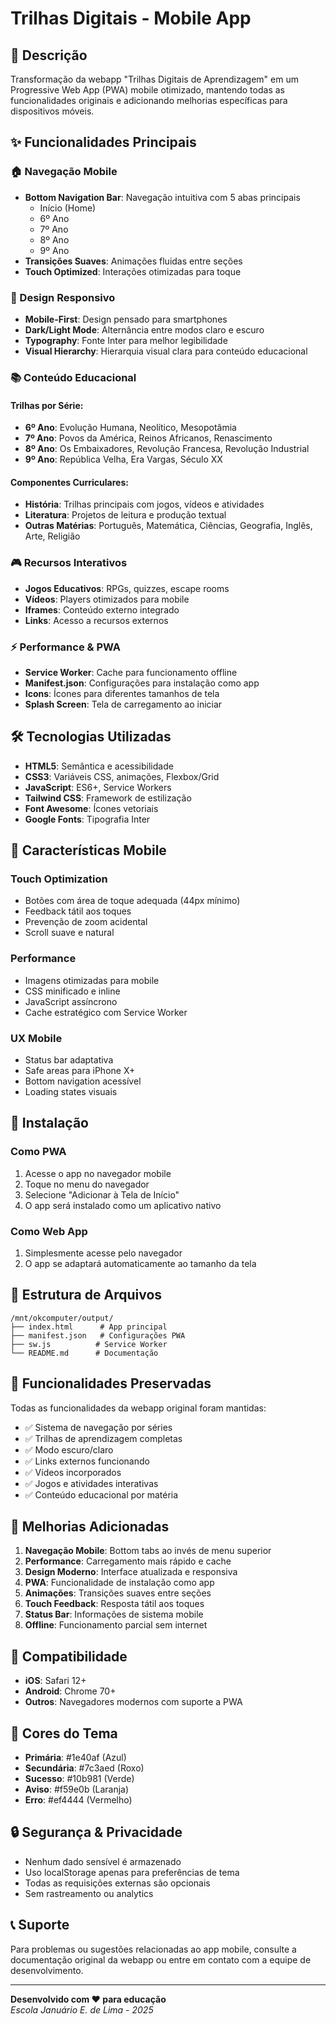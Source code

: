 # Trilhas Digitais - Mobile App

## 📱 Descrição

Transformação da webapp "Trilhas Digitais de Aprendizagem" em um Progressive Web App (PWA) mobile otimizado, mantendo todas as funcionalidades originais e adicionando melhorias específicas para dispositivos móveis.

## ✨ Funcionalidades Principais

### 🏠 Navegação Mobile
- **Bottom Navigation Bar**: Navegação intuitiva com 5 abas principais
  - Início (Home)
  - 6º Ano
  - 7º Ano  
  - 8º Ano
  - 9º Ano
- **Transições Suaves**: Animações fluidas entre seções
- **Touch Optimized**: Interações otimizadas para toque

### 🎨 Design Responsivo
- **Mobile-First**: Design pensado para smartphones
- **Dark/Light Mode**: Alternância entre modos claro e escuro
- **Typography**: Fonte Inter para melhor legibilidade
- **Visual Hierarchy**: Hierarquia visual clara para conteúdo educacional

### 📚 Conteúdo Educacional
#### Trilhas por Série:
- **6º Ano**: Evolução Humana, Neolítico, Mesopotâmia
- **7º Ano**: Povos da América, Reinos Africanos, Renascimento
- **8º Ano**: Os Embaixadores, Revolução Francesa, Revolução Industrial  
- **9º Ano**: República Velha, Era Vargas, Século XX

#### Componentes Curriculares:
- **História**: Trilhas principais com jogos, vídeos e atividades
- **Literatura**: Projetos de leitura e produção textual
- **Outras Matérias**: Português, Matemática, Ciências, Geografia, Inglês, Arte, Religião

### 🎮 Recursos Interativos
- **Jogos Educativos**: RPGs, quizzes, escape rooms
- **Vídeos**: Players otimizados para mobile
- **Iframes**: Conteúdo externo integrado
- **Links**: Acesso a recursos externos

### ⚡ Performance & PWA
- **Service Worker**: Cache para funcionamento offline
- **Manifest.json**: Configurações para instalação como app
- **Icons**: Ícones para diferentes tamanhos de tela
- **Splash Screen**: Tela de carregamento ao iniciar

## 🛠️ Tecnologias Utilizadas

- **HTML5**: Semântica e acessibilidade
- **CSS3**: Variáveis CSS, animações, Flexbox/Grid
- **JavaScript**: ES6+, Service Workers
- **Tailwind CSS**: Framework de estilização
- **Font Awesome**: Ícones vetoriais
- **Google Fonts**: Tipografia Inter

## 📱 Características Mobile

### Touch Optimization
- Botões com área de toque adequada (44px mínimo)
- Feedback tátil aos toques
- Prevenção de zoom acidental
- Scroll suave e natural

### Performance
- Imagens otimizadas para mobile
- CSS minificado e inline
- JavaScript assíncrono
- Cache estratégico com Service Worker

### UX Mobile
- Status bar adaptativa
- Safe areas para iPhone X+
- Bottom navigation acessível
- Loading states visuais

## 🚀 Instalação

### Como PWA
1. Acesse o app no navegador mobile
2. Toque no menu do navegador
3. Selecione "Adicionar à Tela de Início"
4. O app será instalado como um aplicativo nativo

### Como Web App
1. Simplesmente acesse pelo navegador
2. O app se adaptará automaticamente ao tamanho da tela

## 📂 Estrutura de Arquivos

```
/mnt/okcomputer/output/
├── index.html      # App principal
├── manifest.json   # Configurações PWA
├── sw.js          # Service Worker
└── README.md      # Documentação
```

## 🎯 Funcionalidades Preservadas

Todas as funcionalidades da webapp original foram mantidas:
- ✅ Sistema de navegação por séries
- ✅ Trilhas de aprendizagem completas
- ✅ Modo escuro/claro
- ✅ Links externos funcionando
- ✅ Vídeos incorporados
- ✅ Jogos e atividades interativas
- ✅ Conteúdo educacional por matéria

## 🔧 Melhorias Adicionadas

1. **Navegação Mobile**: Bottom tabs ao invés de menu superior
2. **Performance**: Carregamento mais rápido e cache
3. **Design Moderno**: Interface atualizada e responsiva
4. **PWA**: Funcionalidade de instalação como app
5. **Animações**: Transições suaves entre seções
6. **Touch Feedback**: Resposta tátil aos toques
7. **Status Bar**: Informações de sistema mobile
8. **Offline**: Funcionamento parcial sem internet

## 📱 Compatibilidade

- **iOS**: Safari 12+
- **Android**: Chrome 70+
- **Outros**: Navegadores modernos com suporte a PWA

## 🎨 Cores do Tema

- **Primária**: #1e40af (Azul)
- **Secundária**: #7c3aed (Roxo)
- **Sucesso**: #10b981 (Verde)
- **Aviso**: #f59e0b (Laranja)
- **Erro**: #ef4444 (Vermelho)

## 🔒 Segurança & Privacidade

- Nenhum dado sensível é armazenado
- Uso localStorage apenas para preferências de tema
- Todas as requisições externas são opcionais
- Sem rastreamento ou analytics

## 📞 Suporte

Para problemas ou sugestões relacionadas ao app mobile, consulte a documentação original da webapp ou entre em contato com a equipe de desenvolvimento.

---

**Desenvolvido com ❤️ para educação**  
*Escola Januário E. de Lima - 2025*